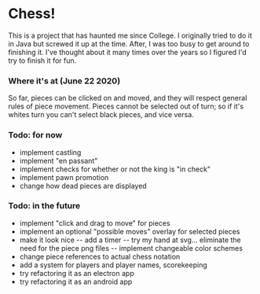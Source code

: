 # Chess!
This is a project that has haunted me since College. I originally tried to do it in Java but screwed it up at the time. After, I was too busy to get around to finishing it. I've thought about it many times over the years so I figured I'd try to finish it for fun.

### Where it's at (June 22 2020)
So far, pieces can be clicked on and moved, and they will respect general rules of piece movement. Pieces cannot be selected out of turn; so if it's whites turn you can't select black pieces, and vice versa.

### Todo: for now
- implement castling
- implement "en passant"
- implement checks for whether or not the king is "in check"
- implement pawn promotion
- change how dead pieces are displayed

### Todo: in the future
- implement "click and drag to move" for pieces
- implement an optional "possible moves" overlay for selected pieces
- make it look nice
-- add a timer
-- try my hand at svg... eliminate the need for the piece png files
-- implement changeable color schemes
- change piece references to actual chess notation
- add a system for players and player names, scorekeeping
- try refactoring it as an electron app
- try refactoring it as an android app